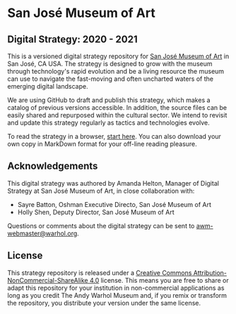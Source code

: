 # San José Museum of Art

## Digital Strategy: 2020 - 2021

This is a versioned digital strategy repository for [San José Museum of Art](https://sjmusart.org/) in San José, CA USA. The strategy is designed to grow with the museum through technology's rapid evolution and be a living resource the museum can use to navigate the fast-moving and often uncharted waters of the emerging digital landscape.

We are using GitHub to draft and publish this strategy, which makes a catalog of previous versions accessible. In addition, the source files can be easily shared and repurposed within the cultural sector. We intend to revisit and update this strategy regularly as tactics and technologies evolve.

To read the strategy in a browser, [start here](index.md). You can also download your own copy in MarkDown format for your off-line reading pleasure.

## Acknowledgements

This digital strategy was authored by Amanda Helton, Manager of Digital Strategy at San José Museum of Art, in close collaboration with:

* Sayre Batton, Oshman Executive Directo, San José Museum of Art
* Holly Shen, Deputy Director, San José Museum of Art

Questions or comments about the digital strategy can be sent to [awm-webmaster@warhol.org](mailto:ahelton@sjmusart.org).

## License

This strategy repository is released under a [Creative Commons Attribution-NonCommercial-ShareAlike 4.0](LICENSE.txt) license. This means you are free to share or adapt this repository for your institution in non-commercial applications as long as you credit The Andy Warhol Museum and, if you remix or transform the repository, you distribute your version under the same license.
